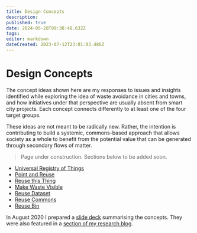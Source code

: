 ```yaml
---
title: Design Concepts
description: 
published: true
date: 2024-05-28T09:38:48.632Z
tags: 
editor: markdown
dateCreated: 2023-07-12T23:01:03.486Z
---
```


# Design Concepts

The concept ideas shown here are my responses to issues and insights identified while exploring the idea of waste avoidance in cities and towns, and how initiatives under that perspective are usually absent from smart city projects. Each concept connects differently to at least one of the four target groups.

These ideas are not meant to be radically new. Rather, the intention is contributing to build a systemic, commons-based approach that allows society as a whole to benefit from the potential value that can be generated through secondary flows of matter.

> Page under construction. Sections below to be added soon.

- [Universal Registry of Things](concepts/universal-registry-things)
- [Point and Reuse](concepts/point-reuse)
- [Reuse this Thing](concepts/reuse-this-thing)
- [Make Waste Visible](concepts/make-waste-visible)
- [Reuse Dataset](concepts/reuse-dataset)
- [Reuse Commons](concepts/reuse-commons)
- [Reuse Bin](concepts/reuse-bin)

In August 2020 I prepared a [slide deck](slides/2020-08_Concepts.pdf) summarising the concepts. They were also featured in a [section of my research blog](https://is.efeefe.me/opendott/concepts).